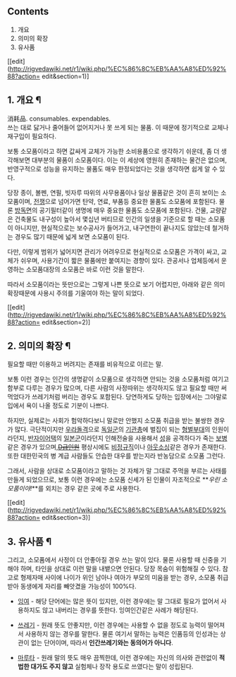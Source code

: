 ## Contents

    

1. 개요 
2. 의미의 확장 
3. 유사품 

[[edit](http://rigvedawiki.net/r1/wiki.php/%EC%86%8C%EB%AA%A8%ED%92%88?action=
edit&section=1)]

## 1. 개요 ¶

消耗品. consumables. expendables.  
쓰는 대로 닳거나 줄어들어 없어지거나 못 쓰게 되는 물품. 이 때문에 정기적으로 교체나 재구입이 필요하다.

  

보통 소모품이라고 하면 값싸게 교체가 가능한 소비용품으로 생각하기 쉬운데, 좀 더 생각해보면 대부분의 물품이 소모품이다. 이는 이 세상에
영원히 존재하는 물건은 없으며, 반영구적으로 성능을 유지하는 물품도 매우 한정되었다는 것을 생각하면 쉽게 알 수 있다.

  

당장 종이, 볼펜, 연필, 빗자루 따위의 사무용품이나 일상 물품같은 것이 흔히 보이는 소모품이며,
[전쟁](%EC%A0%84%EC%9F%81.md)으로 넘어가면 탄약, 연료, 부품등 중요한 물품도 소모품에 포함된다. 물론
[방독면](%EB%B0%A9%EB%8F%85%EB%A9%B4.md)의 공기필터같이 생명에 매우 중요한 물품도 소모품에 포함된다. 건물,
교량같은 건축물도 내구성이 높아서 몇십년 버티므로 인간의 일생을 기준으로 할 때는 소모품이 아니지만, 현실적으로는 보수공사가 들어가고,
내구연한이 끝나지도 않았는데 철거하는 경우도 많기 때문에 넓게 보면 소모품이 된다.

  

다만, 이렇게 범위가 넓어지면 관리가 어려우므로 현실적으로 소모품은 가격이 싸고, 교체가 쉬우며, 사용기간이 짧은 물품에만 붙여지는 경향이
있다. 관공서나 업체등에서 운영하는 소모품대장의 소모품은 바로 이런 것을 말한다.

  

따라서 소모품이라는 뜻만으로는 그렇게 나쁜 뜻으로 보기 어렵지만, 아래와 같은 의미확장때문에 사용시 주의를 기울여야 하는 말이 되었다.

  

[[edit](http://rigvedawiki.net/r1/wiki.php/%EC%86%8C%EB%AA%A8%ED%92%88?action=
edit&section=2)]

## 2. 의미의 확장 ¶

필요할 때만 이용하고 버려지는 존재를 비유적으로 이르는 말.

  

보통 이런 경우는 인간의 생명같이 소모품으로 생각하면 안되는 것을 소모품처럼 여기고 함부로 다루는 경우가 많으며, 다른 사람의 사정따위는
생각하지도 않고 필요할 때만 써먹었다가 쓰레기처럼 버리는 경우도 포함된다. 당연하게도 당하는 입장에서는 그야말로 입에서 욕이 나올 정도로
기분이 나쁘다.

  

하지만, 실제로는 사회가 험악하다보니 말로만 안했지 소모품 취급을 받는 불쌍한 경우가 많다. 극단적이지만
[우라돌격](%EC%9A%B0%EB%9D%BC%EB%8F%8C%EA%B2%A9.md)으로
[독일군](%EB%8F%85%EC%9D%BC%EA%B5%B0.md)의
[기관총](%EA%B8%B0%EA%B4%80%EC%B4%9D.md)에 벌집이 되는 [형벌부대](%ED%98%95%EB%B2%8C%20%EB%B6%80%EB%8C%80.md)의 인원이라던지, [반자이어택](%EB%B0%98%EC%9E%90%EC%9D%B4%20%EC%96%B4%ED%83%9D.md)의
[일본군](%EC%9D%BC%EB%B3%B8%EA%B5%B0.md)이라던지 인해전술을 사용해서 [성](%EC%84%B1.md)을
공격하다가 죽는 [보병](%EB%B3%B4%EB%B3%91.md)같은 경우가 있으며,<del>[D급인원](SCP%20%EC%9E%AC%EB%8B%A8.md)</del> 평상시에도
[비정규직](%EB%B9%84%EC%A0%95%EA%B7%9C%EC%A7%81.md)이나
[아웃소싱](%EC%95%84%EC%9B%83%EC%86%8C%EC%8B%B1.md)같은 경우가 존재한다. 또한 대한민국의 병 계급
사람들도 안습한 대우를 받는지라 반농담으로 소모품 그런다.

  

그래서, 사람을 상대로 소모품이라고 말하는 것 자체가 말 그대로 주먹을 부르는 사태를 만들게 되었으므로, 보통 이런 경우에는 소모품 신세가
된 인물이 자조적으로 **_우린 소모품이야!_**를 외치는 경우 같은 곳에 주로 사용한다.

  

[[edit](http://rigvedawiki.net/r1/wiki.php/%EC%86%8C%EB%AA%A8%ED%92%88?action=
edit&section=3)]

## 3. 유사품 ¶

그리고, 소모품에서 사정이 더 안좋아질 경우 쓰는 말이 있다. 물론 사용할 때 신중을 기해야 하며, 타인을 상대로 이런 말을 내뱉으면
안된다. 당장 목숨이 위험해질 수 있다. 참고로 형제자매 사이에 나이가 위인 남아나 여아가 부모의 미움을 받는 경우, 소모품 취급받아
동생에게 자리를 빼앗겼을 가능성이 100%다.

  

  * [잉여](%EC%9E%89%EC%97%AC.md) \- 해당 단어에는 많은 뜻이 있지만, 이런 경우에는 말 그대로 필요가 없어서 사용하지도 않고 내버리는 경우를 뜻한다. 잉여인간같은 사례가 해당된다.  

  * [쓰레기](%EC%93%B0%EB%A0%88%EA%B8%B0.md) \- 원래 뜻도 안좋지만, 이런 경우에는 사용할 수 없을 정도로 능력이 떨어져서 사용하지 않는 경우를 말한다. 물론 여기서 말하는 능력은 인품등의 인성과는 상관이 없는 단어이며, 따라서 **인간쓰레기와는 동의어가 아니다**.  

  * [마루타](%EB%A7%88%EB%A3%A8%ED%83%80.md) \- 원래 말의 뜻도 매우 끔찍한데, 이런 경우에는 자신의 의사와 관련없이 **적법한 대가도 주지 않고** 실험체나 장작 용도로 쓰였다는 말이 성립된다.

